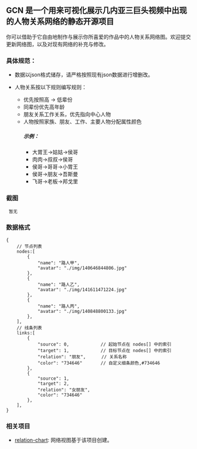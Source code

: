 ## GCN 是一个用来可视化展示几内亚三巨头视频中出现的人物关系网络的静态开源项目

你可以借助于它自由地制作与展示你所喜爱的作品中的人物关系网络图。欢迎提交更新网络图，以及对现有网络的补充与修改。

### 具体规范：

- 数据以json格式储存，请严格按照现有json数据进行增删改。
- 人物关系按以下规则编写规则：

  - 优先按照高 → 低辈份
  - 同辈份优先高年龄
  - 朋友关系工作关系，优先指向中心人物
  - 人物按照家族、朋友、工作、主要人物分配属性颜色
	##### 示例：
	 - 大胃王->姑姑->侯哥
	 - 肉肉->叔叔->侯哥
	 - 侯哥->哥哥->小胃王
	 - 侯哥->朋友->吾斯曼
	 - 飞哥->老板->邦戈里
### 截图

     暂无

### 数据格式

```
{
    // 节点列表
    nodes:[
        {
            "name": "路人甲",
            "avatar": "./img/140646844806.jpg"
        },
        {
            "name": "路人乙",
            "avatar": "./img/141611471224.jpg"
        },
        {
            "name": "路人丙",
            "avatar": "./img/140848800133.jpg"
        },
    ],
    // 线条列表
    links:[
        {
            "source": 0,            // 起始节点在 nodes[] 中的索引
            "target": 1,            // 目标节点在 nodes[] 中的索引
            "relation": "朋友",      // 关系名称
            "color": "734646"       // 自定义细条颜色,#734646
        },
        {
            "source": 1,
            "target": 2,
            "relation": "女朋友",
            "color": "734646"
        },
    ],
}
```

### 相关项目

- [relation-chart](https://github.com/xiedajian/relation-chart): 网络视图基于该项目创建。


